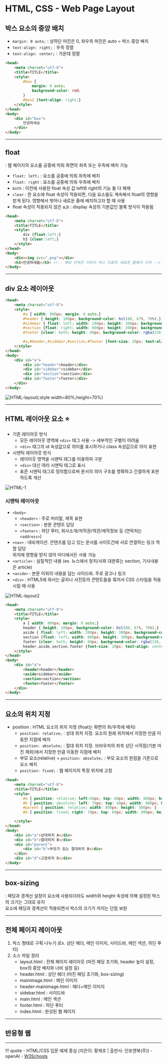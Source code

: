 # HTML, CSS - Web Page Layout

## 박스 요소의 중앙 배치
- `margin: 0 auto;` : 상하단 마진은 0, 좌우측 마진은 auto = 박스 중앙 배치
- `text-align: right;` : 우측 정렬
- `text-align: center;` : 가운데 정렬
``` html
<head>
    <meta charset="utf-8">
    <title>TITLE</title>
    <style>
        #box {
            margin: 0 auto; 
            background-color: red;
        }
        #box2 {text-align: right;}
    </style>
</head>
<body>
    <div id="box">
        안녕하세요
    </div>
</body>
```

---
## float 
: 웹 페이지의 요소를 공중에 띄워 화면의 좌측 또는 우측에 배치 가능

- `float: left;` : 요소를 공중에 띄워 좌측에 배치
- `float: right` : 요소를 공중에 띄워 우측에 배치
- `both` : 이전에 사용된 float 속성 값 left와 right의 기능 둘 다 해제
- `clear` : 한 요소에 float 속성이 적용되면, 다음 요소들도 계속해서 float의 영향을 받게 된다. 영향에서 벗어나 새로운 줄에 배치하고자 할 때 사용
- float 속성이 적용되지 않은 a,b : display 속성의 기본값인 블록 방식이 적용됨
``` html
<head>
    <meta charset="utf-8">
    <title>TITLE</title>
    <style>
        div {float:left;}
        h3 {clear:left;}
    </style>
</head>
<body>
    <div><img src=".png"></div>
    <h3>안녕하세욥</h3> <!-- 해당 단락은 이미지 박스 다음의 새로운 줄에서 시작 -->
</body>
```
---
## div 요소 레이아웃
``` html
<head>
    <meta charset="utf-8">
    <style>
        #a { width: 800px; margin: 0 auto;}
        #header { height: 100px; background-color: hsl(88, 67%, 70%);}
        #sidebar { float: left; width: 200px; height: 300px; background-color: hwb(189 42% 15%);}
        #section {float: right; width: 600px; height: 300px; background-color: hwb(46 47% 3%);}
        #footer {clear: both; height: 60px; background-color: rgba(236, 144, 144, 0.904);}

        #a,#header,#sidebar,#section,#footer {font-size: 20px; text-align: center;}
    </style>
</head>
<body>
    <div id="a">
        <div id="header">header</div>
        <div id="sidebar">sidebar</div>
        <div id="section">section</div>
        <div id="footer">footer</div>
    </div>
</body>
```
![HTML-layout](./images/html_layout.png){:style width=80%;height=70%}

---
## HTML 레이아웃 요소 :star:
- 기존 레이아웃 방식
    - 모든 레이아웃 영역에 `<div>` 태그 사용 -> 세부적인 구별이 어려움
    - `<div>` 태그의 id 속성값으로 의미를 표시하거나 class 속성값으로 의미 표현
- 시맨틱 레이아웃 방식
    - 레이아웃 영역을 시맨틱 태그를 이용하여 구분
    - `<div>` 대신 여러 시맨틱 태그로 표시
    - 표준 시맨틱 태그로 정의함으로써 문서의 의미 구조를 명확하고 간결하게 표현하도록 개선

![HTML-1](./images/html_1.PNG)

### 시맨틱 레이아웃
- `<body>`
    - `<header>` : 주로 머리말, 제목 표현
    - `<section>` : 본문 콘텐트 담당
    - `<footer>` : 하단 푸터, 회사소개/저작권/약관/제작정보 등 (연락처는 `<address>`)
- `<nav>` : 네비게이션. 콘텐츠를 담고 있는 문서를 사이트간에 서로 연결하는 링크 역할 담당 <br> 위치에 영향을 받지 않아 어디에서든 사용 가능
- `<article>` : 실질적인 내용 (ex. 뉴스에서 정치/사회 대분류는 section, 기사내용은 article)
- `<aside>` : 본문 이외의 내용을 담는 사이드바. 주로 광고나 링크
- `<div>` : HTML5에 와서는 글자나 사진등의 콘텐트들을 묶어서 CSS 스타일을 적용시킬 때 사용

![HTML-layout2](./images/html_layout2.png)
``` html
<head>
    <meta charset="utf-8">
    <title>TITLE</title>
    <style>
        a { width: 800px; margin: 0 auto;}
        header { height: 100px; background-color: hsl(88, 67%, 70%);}
        aside { float: left; width: 200px; height: 300px; background-color: hwb(189 42% 15%);}
        section {float: left; width: 600px; height: 300px; background-color: hwb(46 47% 3%);}
        footer {clear: both; height: 60px; background-color: rgba(236, 144, 144, 0.904);}
        header,aside,section,footer {font-size: 20px; text-align: center;}
    </style>
</head>
<body>
    <div id="a">
        <header>header</header>
        <aside>sidebar</aside>
        <section>section</section>
        <footer>footer</footer>
    </div>
</body>
```
---
## 요소의 위치 지정
- position : HTML 요소의 위치 지정 (float는 화면의 좌/우측에 배치)
    - `position: relative;` : 상대 위치 지정. 요소의 원래 위치에서 지정한 만큼 이동한 지점에 배치
    - `position: absolute;` : 절대 위치 지정. 브라우저의 좌측 상단 시작점(기본 마진 제외)에서 지정한 만큼 이동한 지점에 배치
    - 부모 요소(relative) + `position: absolute;` : 부모 요소의 원점을 기준으로 요소 배치
    - `position: fixed;` : 웹 페이지의 특정 위치에 고정
``` html
<head>
    <meta charset="utf-8">
    <title>TITLE</title>
    <style>
        #a { position: relative; left:60px; top: 60px; width: 800px; height: 500px; }
        #b { position: absolute; left: 70px; top: 60px; width: 800px; height: 500px; }
        #parent { position: relative; width: 800px; height: 500px; }
        #d { position: fixed; right: 70px; top: 60px; width: 800px; height: 500px; }

    </style>
</head>
<body>
    <div id="a">상대위치 A</div>
    <div id="b">절대위치 B</div>
    <div id="parent">
        <div id="b">부모가 있는 절대위치 B</div>
    </div>
    <div id="d">고정위치 D</div>
</body>
```
---
## box-sizing
: 패딩과 경계선 설정이 요소에 사용되더라도 width와 height 속성에 의해 설정된 박스의 크기는 그대로 유지
<br> 요소에 패딩과 경계선이 적용되면서 박스의 크기가 커지는 단점 보완

---
## 전체 페이지 레이아웃

1. 박스 형태로 구획 나누기 (Ex. 상단 헤더, 메인 이미지, 사이드바, 메인 섹션, 하단 푸터)
2. 소스 파일 정리
    - layout.html : 전체 페이지 레이아웃 (마진 패딩 초기화, header 높이 설정, box의 중앙 배치와 너비 설정 등)
    - header.html : 상단 헤더 (마진 패딩 초기화, box-sizing)
    - mainimage.html : 메인 이미지
    - header-mainimage.html : 헤더+메인 이미지
    - sidebar.html : 사이드바
    - main.html : 메인 섹션
    - footer.html : 하단 푸터
    - index.html : 완성된 웹 페이지

---
## 반응형 웹

---
!!! quote
    - HTML/CSS 입문 예제 중심 (지은이: 황재호 | 출판사: 인포앤북(주))
    - openAI
    - [W3Schools](https://www.w3schools.com/html/html_layout.asp)